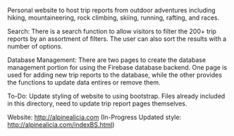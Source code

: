 Personal website to host trip reports from outdoor adventures including hiking, mountaineering, rock climbing, skiing, running, 
rafting, and races. 

Search: There is a search function to allow visitors to filter the 200+ trip reports by an assortment of filters. The user can also
sort the results with a number of options.

Database Management: There are two pages to create the database management portion for using the Firebase database backend. One page 
is used for adding new trip reports to the database, while the other provides the functions to update data entires or remove them.

To-Do: Update styling of website to using bootstrap. Files already included in this directory, need to update trip report pages themselves.

Website: http://alpinealicia.com (In-Progress Updated style: http://alpinealicia.com/indexBS.html)
